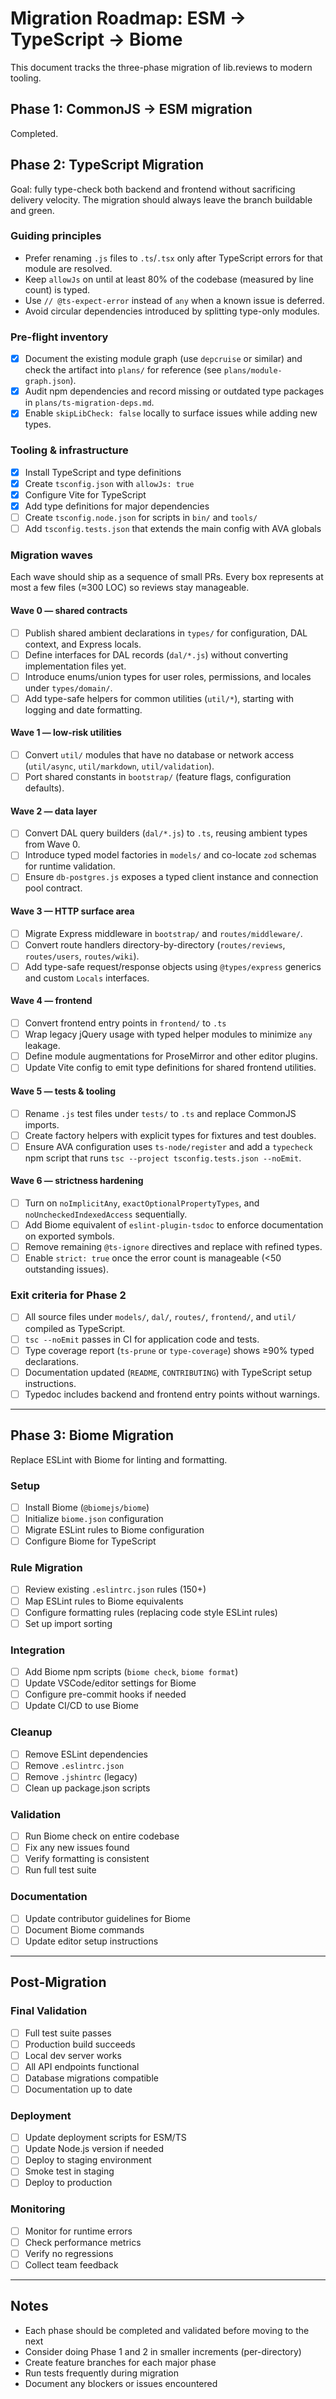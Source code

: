 # Migration Roadmap: ESM → TypeScript → Biome

This document tracks the three-phase migration of lib.reviews to modern tooling.

## Phase 1: CommonJS -> ESM migration

Completed.

## Phase 2: TypeScript Migration

Goal: fully type-check both backend and frontend without sacrificing delivery velocity. The migration should always leave the  branch buildable and green.

### Guiding principles
- Prefer renaming `.js` files to `.ts`/`.tsx` only after TypeScript errors for that module are resolved.
- Keep `allowJs` on until at least 80% of the codebase (measured by line count) is typed.
- Use `// @ts-expect-error` instead of `any` when a known issue is deferred.
- Avoid circular dependencies introduced by splitting type-only modules.

### Pre-flight inventory
- [x] Document the existing module graph (use `depcruise` or similar) and check the artifact into `plans/` for reference (see `plans/module-graph.json`).
- [x] Audit npm dependencies and record missing or outdated type packages in `plans/ts-migration-deps.md`.
- [x] Enable `skipLibCheck: false` locally to surface issues while adding new types.

### Tooling & infrastructure
- [x] Install TypeScript and type definitions
- [x] Create `tsconfig.json` with `allowJs: true`
- [x] Configure Vite for TypeScript
- [x] Add type definitions for major dependencies
- [ ] Create `tsconfig.node.json` for scripts in `bin/` and `tools/`
- [ ] Add `tsconfig.tests.json` that extends the main config with AVA globals

### Migration waves
Each wave should ship as a sequence of small PRs. Every box represents at most a few files (≈300 LOC) so reviews stay manageable.

#### Wave 0 — shared contracts
- [ ] Publish shared ambient declarations in `types/` for configuration, DAL context, and Express locals.
- [ ] Define interfaces for DAL records (`dal/*.js`) without converting implementation files yet.
- [ ] Introduce enums/union types for user roles, permissions, and locales under `types/domain/`.
- [ ] Add type-safe helpers for common utilities (`util/*`), starting with logging and date formatting.

#### Wave 1 — low-risk utilities
- [ ] Convert `util/` modules that have no database or network access (`util/async`, `util/markdown`, `util/validation`).
- [ ] Port shared constants in `bootstrap/` (feature flags, configuration defaults).

#### Wave 2 — data layer
- [ ] Convert DAL query builders (`dal/*.js`) to `.ts`, reusing ambient types from Wave 0.
- [ ] Introduce typed model factories in `models/` and co-locate `zod` schemas for runtime validation.
- [ ] Ensure `db-postgres.js` exposes a typed client instance and connection pool contract.

#### Wave 3 — HTTP surface area
- [ ] Migrate Express middleware in `bootstrap/` and `routes/middleware/`.
- [ ] Convert route handlers directory-by-directory (`routes/reviews`, `routes/users`, `routes/wiki`).
- [ ] Add type-safe request/response objects using `@types/express` generics and custom `Locals` interfaces.

#### Wave 4 — frontend
- [ ] Convert frontend entry points in `frontend/` to `.ts`
- [ ] Wrap legacy jQuery usage with typed helper modules to minimize `any` leakage.
- [ ] Define module augmentations for ProseMirror and other editor plugins.
- [ ] Update Vite config to emit type definitions for shared frontend utilities.

#### Wave 5 — tests & tooling
- [ ] Rename `.js` test files under `tests/` to `.ts` and replace CommonJS imports.
- [ ] Create factory helpers with explicit types for fixtures and test doubles.
- [ ] Ensure AVA configuration uses `ts-node/register` and add a `typecheck` npm script that runs `tsc --project tsconfig.tests.json --noEmit`.

#### Wave 6 — strictness hardening
- [ ] Turn on `noImplicitAny`, `exactOptionalPropertyTypes`, and `noUncheckedIndexedAccess` sequentially.
- [ ] Add Biome equivalent of `eslint-plugin-tsdoc`  to enforce documentation on exported symbols.
- [ ] Remove remaining `@ts-ignore` directives and replace with refined types.
- [ ] Enable `strict: true` once the error count is manageable (<50 outstanding issues).

### Exit criteria for Phase 2
- [ ] All source files under `models/`, `dal/`, `routes/`, `frontend/`, and `util/` compiled as TypeScript.
- [ ] `tsc --noEmit` passes in CI for application code and tests.
- [ ] Type coverage report (`ts-prune` or `type-coverage`) shows ≥90% typed declarations.
- [ ] Documentation updated (`README`, `CONTRIBUTING`) with TypeScript setup instructions.
- [ ] Typedoc includes backend and frontend entry points without warnings.

---

## Phase 3: Biome Migration

Replace ESLint with Biome for linting and formatting.

### Setup
- [ ] Install Biome (`@biomejs/biome`)
- [ ] Initialize `biome.json` configuration
- [ ] Migrate ESLint rules to Biome configuration
- [ ] Configure Biome for TypeScript

### Rule Migration
- [ ] Review existing `.eslintrc.json` rules (150+)
- [ ] Map ESLint rules to Biome equivalents
- [ ] Configure formatting rules (replacing code style ESLint rules)
- [ ] Set up import sorting

### Integration
- [ ] Add Biome npm scripts (`biome check`, `biome format`)
- [ ] Update VSCode/editor settings for Biome
- [ ] Configure pre-commit hooks if needed
- [ ] Update CI/CD to use Biome

### Cleanup
- [ ] Remove ESLint dependencies
- [ ] Remove `.eslintrc.json`
- [ ] Remove `.jshintrc` (legacy)
- [ ] Clean up package.json scripts

### Validation
- [ ] Run Biome check on entire codebase
- [ ] Fix any new issues found
- [ ] Verify formatting is consistent
- [ ] Run full test suite

### Documentation
- [ ] Update contributor guidelines for Biome
- [ ] Document Biome commands
- [ ] Update editor setup instructions

---

## Post-Migration

### Final Validation
- [ ] Full test suite passes
- [ ] Production build succeeds
- [ ] Local dev server works
- [ ] All API endpoints functional
- [ ] Database migrations compatible
- [ ] Documentation up to date

### Deployment
- [ ] Update deployment scripts for ESM/TS
- [ ] Update Node.js version if needed
- [ ] Deploy to staging environment
- [ ] Smoke test in staging
- [ ] Deploy to production

### Monitoring
- [ ] Monitor for runtime errors
- [ ] Check performance metrics
- [ ] Verify no regressions
- [ ] Collect team feedback

---

## Notes

- Each phase should be completed and validated before moving to the next
- Consider doing Phase 1 and 2 in smaller increments (per-directory)
- Create feature branches for each major phase
- Run tests frequently during migration
- Document any blockers or issues encountered
